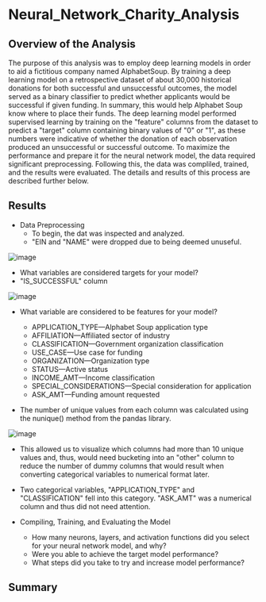 # Neural_Network_Charity_Analysis

## Overview of the Analysis
  The purpose of this analysis was to employ deep learning models in order to aid a fictitious company named AlphabetSoup.  By training a deep learning model on a retrospective dataset of about 30,000 historical donations for both successful and unsuccessful outcomes, the model served as a binary classifier to predict whether applicants would be successful if given funding. In summary, this would help Alphabet Soup know where to place their funds.
The deep learning model performed supervised learning by training on the "feature" columns from the dataset to predict a "target" column containing binary values of "0" or "1", as these numbers were indicative of whether the donation of each observation produced an unsuccessful or successful outcome.  To maximize the performance and prepare it for the neural network model, the data required significant preprocessing. Following this, the data was compliled, trained, and the results were evaluated. The details and results of this process are described further below.
 

## Results

 * Data Preprocessing
    * To begin, the dat was inspected and analyzed.
    * "EIN and "NAME" were dropped due to being deemed unuseful.
    
 ![image](https://user-images.githubusercontent.com/94253815/161866882-6bae8562-bc2c-467a-bb31-927c0ebf2bd1.png)

 

   * What variables are considered targets for your model?
   * "IS_SUCCESSFUL" column
  
  ![image](https://user-images.githubusercontent.com/94253815/161867070-1b915e96-ef98-403e-b92c-e02a0b7b866e.png)


   * What variable are considered to be features for your model?
      * APPLICATION_TYPE—Alphabet Soup application type
      * AFFILIATION—Affiliated sector of industry
      *  CLASSIFICATION—Government organization classification
      *  USE_CASE—Use case for funding
      *  ORGANIZATION—Organization type
      *  STATUS—Active status
      *  INCOME_AMT—Income classification
      *  SPECIAL_CONSIDERATIONS—Special consideration for application
      *  ASK_AMT—Funding amount requested


   * The number of unique values from each column was calculated using the nunique() method from the pandas library.
   
   ![image](https://user-images.githubusercontent.com/94253815/161868406-9f2d3033-19e4-4a89-b229-a2f2edebeaf6.png)

   
   * This allowed us to visualize which columns had more than 10 unique values and, thus, would need bucketing into an "other" column to reduce the number of dummy columns that would result when converting categorical variables to numerical format later. 
   * Two categorical variables, "APPLICATION_TYPE" and "CLASSIFICATION" fell into this category. "ASK_AMT" was a numerical column and thus did not need attention.

 * Compiling, Training, and Evaluating the Model

   * How many neurons, layers, and activation functions did you select for your neural network model, and why?
   * Were you able to achieve the target model performance?
   * What steps did you take to try and increase model performance?

## Summary
